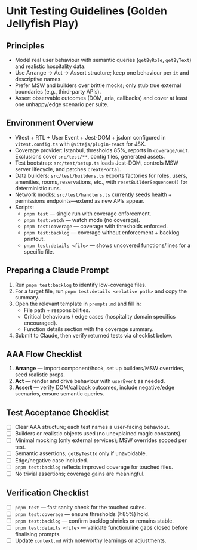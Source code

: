 # Unit Testing Guidelines (Golden Jellyfish Play)

## Principles
- Model real user behaviour with semantic queries (`getByRole`, `getByText`) and realistic hospitality data.
- Use Arrange → Act → Assert structure; keep one behaviour per `it` and descriptive names.
- Prefer MSW and builders over brittle mocks; only stub true external boundaries (e.g., third-party APIs).
- Assert observable outcomes (DOM, aria, callbacks) and cover at least one unhappy/edge scenario per suite.

## Environment Overview
- Vitest + RTL + User Event + Jest-DOM + jsdom configured in `vitest.config.ts` with `@vitejs/plugin-react` for JSX.
- Coverage provider: Istanbul, thresholds 85%, reports in `coverage/unit`. Exclusions cover `src/test/**`, config files, generated assets.
- Test bootstrap: `src/test/setup.ts` loads Jest-DOM, controls MSW server lifecycle, and patches `createPortal`.
- Data builders: `src/test/builders.ts` exports factories for roles, users, amenities, rooms, reservations, etc., with `resetBuilderSequences()` for deterministic runs.
- Network mocks: `src/test/handlers.ts` currently seeds health + permissions endpoints—extend as new APIs appear.
- Scripts:
  - `pnpm test` — single run with coverage enforcement.
  - `pnpm test:watch` — watch mode (no coverage).
  - `pnpm test:coverage` — coverage with thresholds enforced.
  - `pnpm test:backlog` — coverage without enforcement + backlog printout.
  - `pnpm test:details <file>` — shows uncovered functions/lines for a specific file.

## Preparing a Claude Prompt
1. Run `pnpm test:backlog` to identify low-coverage files.
2. For a target file, run `pnpm test:details <relative path>` and copy the summary.
3. Open the relevant template in `prompts.md` and fill in:
   - File path + responsibilities.
   - Critical behaviours / edge cases (hospitality domain specifics encouraged).
   - Function details section with the coverage summary.
4. Submit to Claude, then verify returned tests via checklist below.

## AAA Flow Checklist
1. **Arrange** — import component/hook, set up builders/MSW overrides, seed realistic props.
2. **Act** — render and drive behaviour with `userEvent` as needed.
3. **Assert** — verify DOM/callback outcomes, include negative/edge scenarios, ensure semantic queries.

## Test Acceptance Checklist
- [ ] Clear AAA structure; each test names a user-facing behaviour.
- [ ] Builders or realistic objects used (no unexplained magic constants).
- [ ] Minimal mocking (only external services); MSW overrides scoped per test.
- [ ] Semantic assertions; `getByTestId` only if unavoidable.
- [ ] Edge/negative case included.
- [ ] `pnpm test:backlog` reflects improved coverage for touched files.
- [ ] No trivial assertions; coverage gains are meaningful.

## Verification Checklist
- [ ] `pnpm test` — fast sanity check for the touched suites.
- [ ] `pnpm test:coverage` — ensure thresholds (≥85%) hold.
- [ ] `pnpm test:backlog` — confirm backlog shrinks or remains stable.
- [ ] `pnpm test:details <file>` — validate function/line gaps closed before finalising prompts.
- [ ] Update `context.md` with noteworthy learnings or adjustments.
